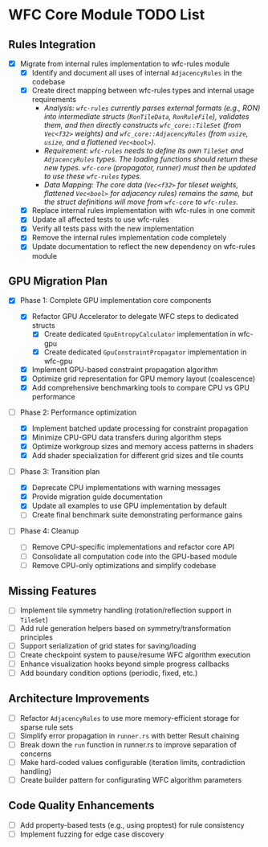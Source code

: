 # WFC Core Module TODO List

## Rules Integration

- [x] Migrate from internal rules implementation to wfc-rules module
  - [x] Identify and document all uses of internal `AdjacencyRules` in the codebase
  - [x] Create direct mapping between wfc-rules types and internal usage requirements
    - _Analysis: `wfc-rules` currently parses external formats (e.g., RON) into intermediate structs (`RonTileData`, `RonRuleFile`), validates them, and then directly constructs `wfc_core::TileSet` (from `Vec<f32>` weights) and `wfc_core::AdjacencyRules` (from `usize`, `usize`, and a flattened `Vec<bool>`)._
    - _Requirement: `wfc-rules` needs to define its *own* `TileSet` and `AdjacencyRules` types. The loading functions should return these new types. `wfc-core` (propagator, runner) must then be updated to use these `wfc-rules` types._
    - _Data Mapping: The core data (`Vec<f32>` for tileset weights, flattened `Vec<bool>` for adjacency rules) remains the same, but the struct definitions will move from `wfc-core` to `wfc-rules`._
  - [x] Replace internal rules implementation with wfc-rules in one commit
  - [x] Update all affected tests to use wfc-rules
  - [x] Verify all tests pass with the new implementation
  - [x] Remove the internal rules implementation code completely
  - [x] Update documentation to reflect the new dependency on wfc-rules module

## GPU Migration Plan

- [x] Phase 1: Complete GPU implementation core components

  - [x] Refactor GPU Accelerator to delegate WFC steps to dedicated structs
    - [x] Create dedicated `GpuEntropyCalculator` implementation in wfc-gpu
    - [x] Create dedicated `GpuConstraintPropagator` implementation in wfc-gpu
  - [x] Implement GPU-based constraint propagation algorithm
  - [x] Optimize grid representation for GPU memory layout (coalescence)
  - [x] Add comprehensive benchmarking tools to compare CPU vs GPU performance

- [ ] Phase 2: Performance optimization

  - [x] Implement batched update processing for constraint propagation
  - [x] Minimize CPU-GPU data transfers during algorithm steps
  - [x] Optimize workgroup sizes and memory access patterns in shaders
  - [x] Add shader specialization for different grid sizes and tile counts

- [ ] Phase 3: Transition plan

  - [x] Deprecate CPU implementations with warning messages
  - [x] Provide migration guide documentation
  - [x] Update all examples to use GPU implementation by default
  - [ ] Create final benchmark suite demonstrating performance gains

- [ ] Phase 4: Cleanup
  - [ ] Remove CPU-specific implementations and refactor core API
  - [ ] Consolidate all computation code into the GPU-based module
  - [ ] Remove CPU-only optimizations and simplify codebase

## Missing Features

- [ ] Implement tile symmetry handling (rotation/reflection support in `TileSet`)
- [ ] Add rule generation helpers based on symmetry/transformation principles
- [ ] Support serialization of grid states for saving/loading
- [ ] Create checkpoint system to pause/resume WFC algorithm execution
- [ ] Enhance visualization hooks beyond simple progress callbacks
- [ ] Add boundary condition options (periodic, fixed, etc.)

## Architecture Improvements

- [ ] Refactor `AdjacencyRules` to use more memory-efficient storage for sparse rule sets
- [ ] Simplify error propagation in `runner.rs` with better Result chaining
- [ ] Break down the `run` function in runner.rs to improve separation of concerns
- [ ] Make hard-coded values configurable (iteration limits, contradiction handling)
- [ ] Create builder pattern for configurating WFC algorithm parameters

## Code Quality Enhancements

- [ ] Add property-based tests (e.g., using proptest) for rule consistency
- [ ] Implement fuzzing for edge case discovery
